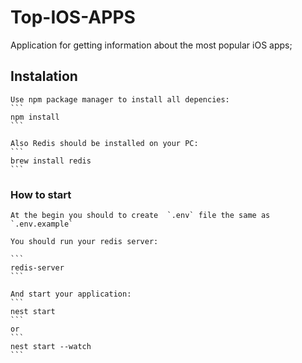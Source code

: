 # Top-IOS-APPS
Application for getting information about the most popular iOS apps;

## Instalation
    Use npm package manager to install all depencies:
    ```    
    npm install
    ```    

    Also Redis should be installed on your PC:
    ``` 
    brew install redis
    ```

### How to start
    At the begin you should to create  `.env` file the same as `.env.example`
    
    You should run your redis server: 
    
    ```
    redis-server
    ```
    
    And start your application:
    ```
    nest start
    ```
    or
    ```
    nest start --watch
    ```
    
    
